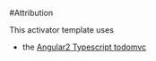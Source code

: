 #Attribution

This activator template uses
- the [Angular2 Typescript todomvc](https://github.com/tastejs/todomvc/tree/master/examples/angular2)
